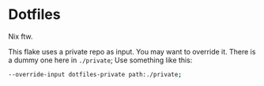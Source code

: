 # Dotfiles

Nix ftw.

This flake uses a private repo as input. You may want to override it. There is a dummy one here in `./private`;
Use something like this:
```bash
--override-input dotfiles-private path:./private;
```

